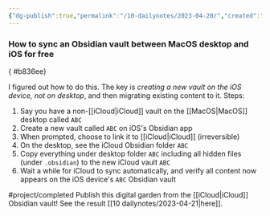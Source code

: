 ```yaml
---
{"dg-publish":true,"permalink":"/10-dailynotes/2023-04-20/","created":"","updated":""}
---
```


### How to sync an Obsidian vault between MacOS desktop and iOS for free
{ #b836ee}


I figured out how to do this. The key is *creating a new vault on the iOS device, not on desktop*, and then migrating existing content to it. Steps:
1. Say you have a non-[[iCloud\|iCloud]] vault on the [[MacOS\|MacOS]] desktop called `ABC`
2. Create a new vault called `ABC` on iOS's Obsidian app
3. When prompted, choose to link it to [[iCloud\|iCloud]] (irreversible)
4. On the desktop, see the iCloud Obsidian folder `ABC`
5. Copy everything under desktop folder `ABC` including all hidden files (under `.obsidian`) to the new iCloud vault `ABC`
6. Wait a while for iCloud to sync automatically, and verify all content now appears on the iOS device's `ABC` Obsidian vault

#project/completed Publish this digital garden from the [[iCloud\|iCloud]] Obsidian vault! See the result [[10 dailynotes/2023-04-21\|here]].
